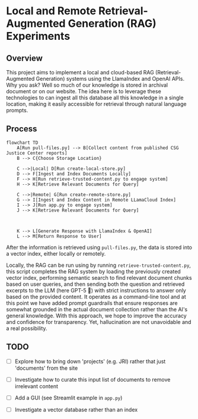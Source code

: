 # Local and Remote Retrieval-Augmented Generation (RAG) Experiments

## Overview
This project aims to implement a local and cloud-based RAG (Retrieval-Augmented Generation) systems using the LlamaIndex and OpenAI APIs. Why you ask? Well so much of our knowledge is stored in archival document or on our website. The idea here is to leverage these technologies to can ingest all this database all this knowledge in a single location, making it easily accessible for retrieval through natural language prompts. 

## Process

```mermaid
flowchart TD
    A[Run pull-files.py] --> B[Collect content from published CSG Justice Center reports]
    B --> C{Choose Storage Location}

    C -->|Local| D[Run create-local-store.py]
    D --> F[Ingest and Index Documents Locally]
    F --> H[Run retrieve-trusted-content.py to engage system]
    H --> K[Retrieve Relevant Documents for Query]

    C -->|Remote| G[Run create-remote-store.py]
    G --> I[Ingest and Index Content in Remote LLamaCloud Index]
    I --> J[Run app.py to engage system]
    J --> K[Retrieve Relevant Documents for Query]



    K --> L[Generate Response with LlamaIndex & OpenAI]
    L --> M[Return Response to User]
```

After the information is retrieved using `pull-files.py`, the data is stored into a vector index, either locally or remotely.

Locally, the RAG can be run using by running `retrieve-trusted-content.py`, this script completes the RAG system by loading the previously created vector index, performing semantic search to find relevant document chunks based on user queries, and then sending both the question and retrieved excerpts to the LLM (here GPT-5 🚀) with strict instructions to answer only based on the provided content. It operates as a command-line tool and at this point we have added prompt guardrails that ensure responses are somewhat grounded in the actual document collection rather than the AI's general knowledge. With this approach, we hope to improve the accuracy and confidence for transparency. Yet, hallucination are not unavoidable and a real possibility.

## TODO 

- [ ] Explore how to bring down 'projects' (e.g. JRI) rather that just 'documents' from the site
- [ ] Investigate how to curate this input list of documents to remove irrelevant content
- [ ] Add a GUI (see Streamlit example in `app.py`)
- [ ] Investigate a vector database rather than an index

